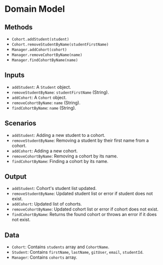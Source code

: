 # Domain Model

## Methods

- `Cohort.addStudent(student)`
- `Cohort.removeStudentByName(studentFirstName)`
- `Manager.addCohort(cohort)`
- `Manager.removeCohortByName(name)`
- `Manager.findCohortByName(name)`

## Inputs

- `addStudent`: A `Student` object.
- `removeStudentByName`: `studentFirstName` (String).
- `addCohort`: A `Cohort` object.
- `removeCohortByName`: `name` (String).
- `findCohortByName`: `name` (String).

## Scenarios

- `addStudent`: Adding a new student to a cohort.
- `removeStudentByName`: Removing a student by their first name from a cohort.
- `addCohort`: Adding a new cohort.
- `removeCohortByName`: Removing a cohort by its name.
- `findCohortByName`: Finding a cohort by its name.

## Output

- `addStudent`: Cohort's student list updated.
- `removeStudentByName`: Updated student list or error if student does not exist.
- `addCohort`: Updated list of cohorts.
- `removeCohortByName`: Updated cohort list or error if cohort does not exist.
- `findCohortByName`: Returns the found cohort or throws an error if it does not exist.

## Data

- `Cohort`: Contains `students` array and `CohortName`.
- `Student`: Contains `firstName`, `lastName`, `gitUser`, `email`, `studentId`.
- `Manager`: Contains `cohorts` array.
